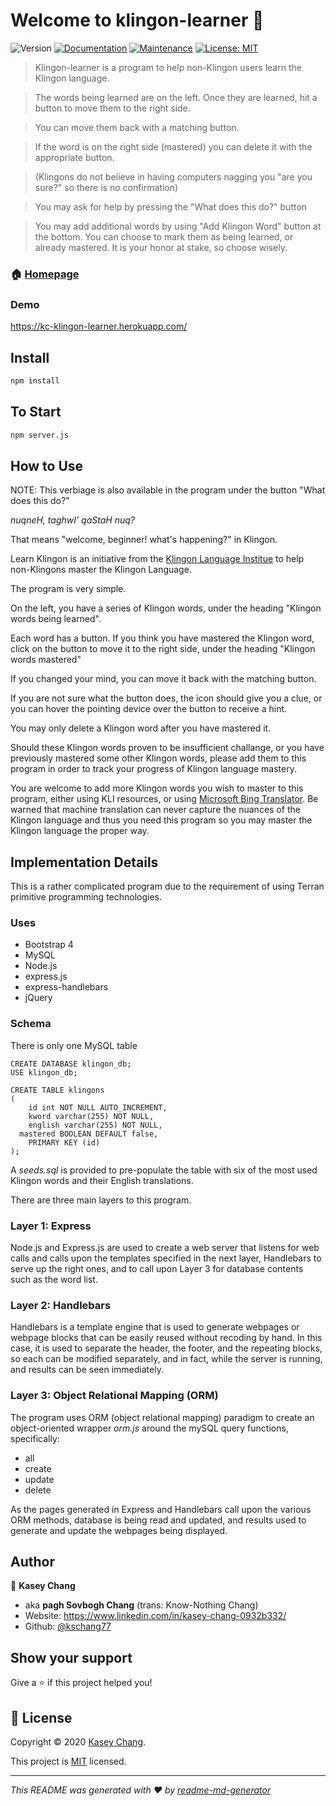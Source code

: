 # Welcome to klingon-learner 👋
![Version](https://img.shields.io/badge/version-0.9-blue.svg?cacheSeconds=2592000)
[![Documentation](https://img.shields.io/badge/documentation-yes-brightgreen.svg)](https://github.com/kschang77/klingon-learner#readme)
[![Maintenance](https://img.shields.io/badge/Maintained%3F-yes-green.svg)](https://github.com/kschang77/klingon-learner/graphs/commit-activity)
[![License: MIT](https://img.shields.io/github/license/kschang77/klingon-learner)](https://github.com/kschang77/klingon-learner/blob/master/LICENSE)

> Klingon-learner is a program to help non-Klingon users learn the Klingon language. 

> The words being learned are on the left. Once they are learned, hit a button to move them to the right side. 

> You can move them back with a matching button. 

> If the word is on the right side (mastered) you can delete it with the appropriate button. 

> (Klingons do not believe in having computers nagging you "are you sure?" so there is no confirmation)

> You may ask for help by pressing the "What does this do?" button

> You may add additional words by using "Add Klingon Word" button at the bottom. You can choose to mark them as being learned, or already mastered. It is your honor at stake, so choose wisely. 

### 🏠 [Homepage](https://github.com/kschang77/klingon-learner#readme)

### Demo

https://kc-klingon-learner.herokuapp.com/

## Install

```sh
npm install
```

## To Start

```sh
npm server.js
```

## How to Use

NOTE: This verbiage is also available in the program under the button "What does this do?"

*nuqneH, taghwI’ qaStaH nuq?*

That means "welcome, beginner! what's happening?" in Klingon.

Learn Klingon is an initiative from the [Klingon Language Institue](https://www.kli.org/) to help non-Klingons master the Klingon Language.

The program is very simple.

On the left, you have a series of Klingon words, under the heading "Klingon words being learned".

Each word has a button. If you think you have mastered the Klingon word, click on the button to move it to
the right side, under the heading "Klingon words mastered"

If you changed your mind, you can move it back with the matching button.

If you are not sure what the button does, the icon should give you a clue, or you can hover the pointing
device over the button to receive a hint.

You may only delete a Klingon word after you have mastered it.

Should these Klingon words proven to be insufficient challange, or you have previously mastered some other
Klingon words, please add them to this program in order to track your progress of Klingon language mastery.

You are welcome to add more Klingon words you wish to master to this program, either using KLI resources, or using [Microsoft Bing Translator](https://www.bing.com/translator). Be warned that machine translation can never capture the nuances of the Klingon language and thus you need this program so you may master the Klingon language the proper way.


## Implementation Details

This is a rather complicated program due to the requirement of using Terran primitive programming technologies. 


### Uses

* Bootstrap 4
* MySQL
* Node.js
* express.js
* express-handlebars
* jQuery

### Schema

There is only one MySQL table

```
CREATE DATABASE klingon_db;
USE klingon_db;

CREATE TABLE klingons
(
	id int NOT NULL AUTO_INCREMENT,
	kword varchar(255) NOT NULL,
	english varchar(255) NOT NULL,
  mastered BOOLEAN DEFAULT false,
	PRIMARY KEY (id)
);
```

A _seeds.sql_ is provided to pre-populate the table with six of the most used Klingon words and their English translations. 

There are three main layers to this program. 

### Layer 1: Express

Node.js and Express.js are used to create a web server that listens for web calls and calls upon the templates specified in the next layer, Handlebars to serve up the right ones, and to call upon Layer 3 for database contents such as the word list. 


### Layer 2: Handlebars

Handlebars is a template engine that is used to generate webpages or webpage blocks that can be easily reused without recoding by hand. In this case, it is used to separate the header, the footer, and the repeating blocks, so each can be modified separately, and in fact, while the server is running, and results can be seen immediately. 

### Layer 3: Object Relational Mapping (ORM)

The program uses ORM (object relational mapping) paradigm to create an object-oriented wrapper _orm.js_ around the mySQL query functions, specifically:

* all
* create
* update
* delete

As the pages generated in Express and Handlebars call upon the various ORM methods, database is being read and updated, and results used to generate and update the webpages being displayed. 


## Author

👤 **Kasey Chang**

* aka **pagh Sovbogh Chang** (trans: Know-Nothing Chang)
* Website: https://www.linkedin.com/in/kasey-chang-0932b332/
* Github: [@kschang77](https://github.com/kschang77)

## Show your support

Give a ⭐️ if this project helped you!


## 📝 License

Copyright © 2020 [Kasey Chang](https://github.com/kschang77).

This project is [MIT](https://github.com/kschang77/klingon-learner/blob/master/LICENSE) licensed.

***
_This README was generated with ❤️ by [readme-md-generator](https://github.com/kefranabg/readme-md-generator)_
